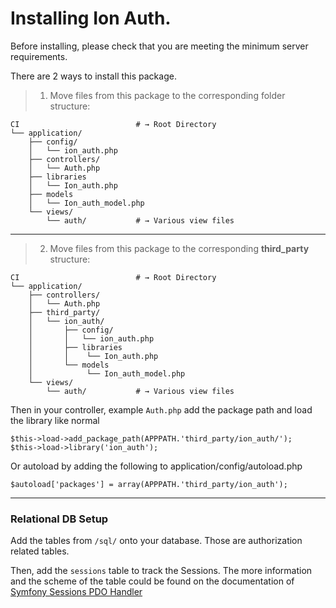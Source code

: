 Installing Ion Auth.
===================================

Before installing, please check that you are meeting the minimum server requirements.

There are 2 ways to install this package.

> 1. Move files from this package to the corresponding folder structure:

```shell
CI                          # → Root Directory
└── application/
    ├── config/
    │   └── ion_auth.php
    ├── controllers/
    │   └── Auth.php
    ├── libraries
    │   └── Ion_auth.php
    ├── models
    │   └── Ion_auth_model.php
    └── views/
        └── auth/           # → Various view files
```


---


> 2. Move files from this package to the corresponding **third_party** structure:

```shell
CI                          # → Root Directory
└── application/
    ├── controllers/
    │   └── Auth.php
    ├── third_party/
    │   └── ion_auth/
    │       ├── config/
    │       │   └── ion_auth.php
    │       ├── libraries
    │       │    └── Ion_auth.php
    │       └── models
    │            └── Ion_auth_model.php
    └── views/
        └── auth/           # → Various view files
```

Then in your controller, example `Auth.php` add the package path and load the library like normal

	$this->load->add_package_path(APPPATH.'third_party/ion_auth/');
	$this->load->library('ion_auth');

Or autoload by adding the following to application/config/autoload.php

	$autoload['packages'] = array(APPPATH.'third_party/ion_auth');


---

### Relational DB Setup
Add the tables from `/sql/` onto your database. Those are authorization related tables.

Then, add the `sessions` table to track the Sessions.
The more information and the scheme of the table could be found on the documentation of [Symfony Sessions PDO Handler](https://symfony.com/doc/2.2/cookbook/configuration/pdo_session_storage.html)


